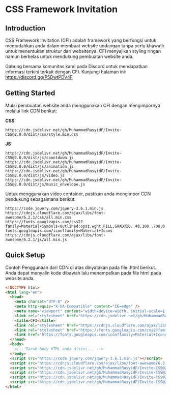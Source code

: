 # CSS Framework Invitation

## Introduction

CSS Framework Invitation (CFI) adalah framework yang berfungsi untuk memudahkan anda dalam membuat website undangan tanpa perlu khawatir untuk menentukan struktur dari websitenya. CFI menyajikan styling ringan namun berkelas untuk mendukung pembuatan website anda.

Gabung bersama komunitas kami pada Discord untuk mendapatkan informasi terkini terkait dengan CFI. Kunjungi halaman ini: https://discord.gg/P5DwtPDV4F

## Getting Started

Mulai pembuatan website anda menggunakan CFI dengan mengimpornya melalui link CDN berikut:

**CSS**

```
https://cdn.jsdelivr.net/gh/MuhammadRasyidF/Invite-CSS@2.0.0/dist/css/style.min.css
```

**JS**

```
https://cdn.jsdelivr.net/gh/MuhammadRasyidF/Invite-CSS@2.0.0/dist/js/countdown.js
https://cdn.jsdelivr.net/gh/MuhammadRasyidF/Invite-CSS@2.0.0/dist/js/animation.js
https://cdn.jsdelivr.net/gh/MuhammadRasyidF/Invite-CSS@2.0.0/dist/js/video.js
https://cdn.jsdelivr.net/gh/MuhammadRasyidF/Invite-CSS@2.0.0/dist/js/music_envelope.js
```

Untuk menggunakan video container, pastikan anda mengimpor CDN pendukung sebagaimana berikut:

```
https://code.jquery.com/jquery-3.6.1.min.js
https://cdnjs.cloudflare.com/ajax/libs/font-awesome/6.2.1/css/all.min.css
https://fonts.googleapis.com/css2?family=Material+Symbols+Outlined:opsz,wght,FILL,GRAD@20..48,100..700,0..1,-50..200
fonts.googleapis.com/icon?family=Material+Icons
https://cdnjs.cloudflare.com/ajax/libs/font-awesome/6.2.1/js/all.min.js

```

## Quick Setup

Contoh Penggunaan dari CDN di atas dinyatakan pada file .html berikut. Anda dapat menyalin kode dibawah lalu menempelkan pada file html pada website anda.

```html
<!DOCTYPE html>
<html lang="en">
  <head>
    <meta charset="UTF-8" />
    <meta http-equiv="X-UA-Compatible" content="IE=edge" />
    <meta name="viewport" content="width=device-width, initial-scale=1.0" />
    <link rel="stylesheet" href="https://cdn.jsdelivr.net/gh/MuhammadRasyidF/Invite-CSS@2.0.0/dist/css/style.min.css" />
    <title>CFI</title>
    <link rel="stylesheet" href="https://cdnjs.cloudflare.com/ajax/libs/font-awesome/6.2.1/css/all.min.css"/>
    <link rel="stylesheet" href="https://fonts.googleapis.com/css2?family=Material+Symbols+Outlined:opsz,wght,FILL,GRAD@20..48,100..700,0..1,-50..200" />
    <link href="https://fonts.googleapis.com/icon?family=Material+Icons" rel="stylesheet">
  </head>
  <body>
    <!-- Taruh body HTML anda disini... -->
  </body>
  <script src="https://code.jquery.com/jquery-3.6.1.min.js"></script>
  <script src="https://cdnjs.cloudflare.com/ajax/libs/font-awesome/6.2.1/js/all.min.js"></script>
  <script src="https://cdn.jsdelivr.net/gh/MuhammadRasyidF/Invite-CSS@2.0.0/dist/js/countdown.js"></script>
  <script src="https://cdn.jsdelivr.net/gh/MuhammadRasyidF/Invite-CSS@2.0.0/dist/js/animation.js"></script>
  <script src="https://cdn.jsdelivr.net/gh/MuhammadRasyidF/Invite-CSS@2.0.0/dist/js/video.js"></script>
  <script src="https://cdn.jsdelivr.net/gh/MuhammadRasyidF/Invite-CSS@2.0.0/dist/js/music_envelope.js"></script>
</html>
```
